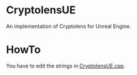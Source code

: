 # CryptolensUE
An implementation of Cryptolens for Unreal Engine.


# HowTo
You have to edit the strings in [CryptolensUE.cpp](https://github.com/trdwll/CryptolensUE/blob/main/Source/CryptolensUE/Private/CryptolensUE.cpp#L188). 
